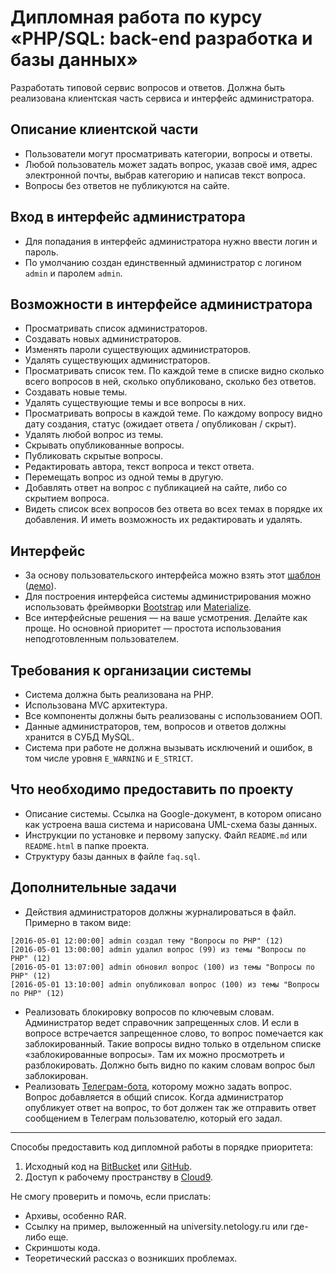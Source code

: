 # Дипломная работа по курсу «PHP/SQL: back-end разработка и базы данных»

Разработать типовой сервис вопросов и ответов. Должна быть реализована клиентская часть сервиса и интерфейс администратора.

## Описание клиентской части
* Пользователи могут просматривать категории, вопросы и ответы.
* Любой пользователь может задать вопрос, указав своё имя, адрес электронной почты, выбрав категорию и написав текст вопроса.
* Вопросы без ответов не публикуются на сайте.

## Вход в интерфейс администратора
* Для попадания в интерфейс администратора нужно ввести логин и пароль.
* По умолчанию создан единственный администратор с логином `admin` и паролем `admin`.

## Возможности в интерфейсе администратора
* Просматривать список администраторов.
* Создавать новых администраторов.
* Изменять пароли существующих администраторов.
* Удалять существующих администраторов.
* Просматривать список тем. По каждой теме в списке видно сколько всего вопросов в ней, сколько опубликовано, сколько без ответов.
* Создавать новые темы.
* Удалять существующие темы и все вопросы в них.
* Просматривать вопросы в каждой теме. По каждому вопросу видно дату создания, статус (ожидает ответа / опубликован / скрыт).
* Удалять любой вопрос из темы.
* Скрывать опубликованные вопросы.
* Публиковать скрытые вопросы.
* Редактировать автора, текст вопроса и текст ответа.
* Перемещать вопрос из одной темы в другую.
* Добавлять ответ на вопрос с публикацией на сайте, либо со скрытием вопроса.
* Видеть список всех вопросов без ответа во всех темах в порядке их добавления. И иметь возможность их редактировать и удалять.

## Интерфейс
* За основу пользовательского интерфейса можно взять этот [шаблон](https://github.com/netology-code/php-diplom/blob/master/resources/faq.zip) ([демо](https://netology-code.github.io/php-diplom/resources/preview/)).
* Для построения интерфейса системы администрирования можно использовать фреймворки [Bootstrap](http://getbootstrap.com/) или [Materialize](http://materializecss.com/).
* Все интерфейсные решения — на ваше усмотрения. Делайте как проще. Но основной приоритет — простота использования неподготовленным пользователем.

## Требования к организации системы
* Система должна быть реализована на PHP.
* Использована MVC архитектура.
* Все компоненты должны быть реализованы с использованием ООП.
* Данные администраторов, тем, вопросов и ответов должны хранится в СУБД MySQL.
* Система при работе не должна вызывать исключений и ошибок, в том числе уровня `E_WARNING` и `E_STRICT`.

## Что необходимо предоставить по проекту
* Описание системы. Ссылка на Google-документ, в котором описано как устроена ваша система и нарисована UML-схема базы данных.
* Инструкции по установке и первому запуску. Файл `README.md` или `README.html` в папке проекта.
* Структуру базы данных в файле `faq.sql`.

## Дополнительные задачи
* Действия администраторов должны журналироваться в файл. Примерно в таком виде:
```
[2016-05-01 12:00:00] admin создал тему "Вопросы по PHP" (12)
[2016-05-01 13:00:00] admin удалил вопрос (99) из темы "Вопросы по PHP" (12)
[2016-05-01 13:07:00] admin обновил вопрос (100) из темы "Вопросы по PHP" (12)
[2016-05-01 13:10:00] admin опубликовал вопрос (100) из темы "Вопросы по PHP" (12)
```
* Реализовать блокировку вопросов по ключевым словам. Администратор ведет справочник запрещенных слов. И если в вопросе встречается запрещенное слово, то вопрос помечается как заблокированный. Такие вопросы видно только в отдельном списке «заблокированные вопросы». Там их можно просмотреть и разблокировать. Должно быть видно по каким словам вопрос был заблокирован.
* Реализовать [Телеграм-бота](https://telegram.org/), которому можно задать вопрос. Вопрос добавляется в общий список. Когда администратор опубликует ответ на вопрос, то бот должен так же отправить ответ сообщением в Телеграм пользователю, который его задал.

---
Способы предоставить код дипломной работы в порядке приоритета:
1. Исходный код на [BitBucket](https://bitbucket.org/) или [GitHub](https://github.com/).
2. Доступ к рабочему пространству в [Cloud9](https://c9.io/).

Не смогу проверить и помочь, если прислать:
* Архивы, особенно RAR.
* Ссылку на пример, выложенный на university.netology.ru или где-либо еще.
* Скриншоты кода.
* Теоретический рассказ о возникших проблемах.
